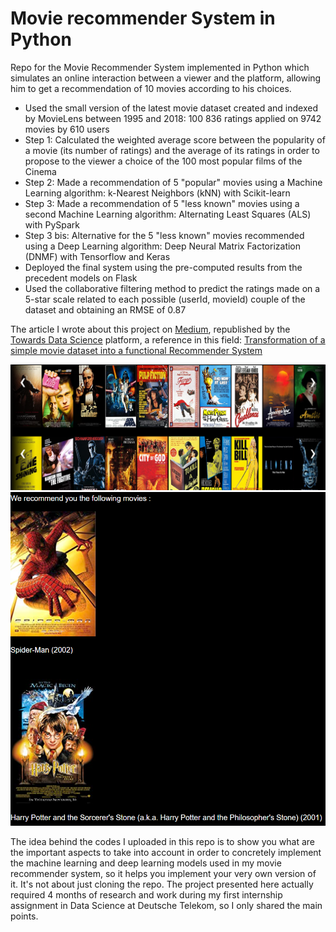 # Movie recommender System in Python
Repo for the Movie Recommender System implemented in Python which simulates an online interaction between a viewer and the platform, allowing him to get a recommendation of 10 movies according to his choices.

* Used the small version of the latest movie dataset created and indexed by MovieLens between 1995 and 2018: 100 836 ratings applied on 9742 movies by 610 users
* Step 1: Calculated the weighted average score between the popularity of a movie (its number of ratings) and the average of its ratings in order to propose to the viewer a choice of the 100 most popular films of the Cinema
* Step 2: Made a recommendation of 5 "popular" movies using a Machine Learning algorithm: k-Nearest Neighbors (kNN) with Scikit-learn
* Step 3: Made a recommendation of 5 "less known" movies using a second Machine Learning algorithm: Alternating Least Squares (ALS) with PySpark
* Step 3 bis: Alternative for the 5 "less known" movies recommended using a Deep Learning algorithm: Deep Neural Matrix Factorization (DNMF) with Tensorflow and Keras
* Deployed the final system using the pre-computed results from the precedent models on Flask
* Used the collaborative filtering method to predict the ratings made on a 5-star scale related to each possible (userId, movieId) couple of the dataset and obtaining an RMSE of 0.87

The article I wrote about this project on [Medium](https://amine-zaamoun.medium.com/), republished by the [Towards Data Science](https://towardsdatascience.com/) platform, a reference in this field: [Transformation of a simple movie dataset into a functional Recommender System](https://towardsdatascience.com/transformation-of-a-simple-movie-dataset-into-a-functional-recommender-system-89c2a5a668c)

![](https://github.com/Zaamine/Zaamine/blob/main/images/recommender_system-screenshot_1.PNG)
![](https://github.com/Zaamine/Zaamine/blob/main/images/recommender_system-screenshot_2.PNG)

The idea behind the codes I uploaded in this repo is to show you what are the important aspects to take into account in order to concretely implement the machine learning and deep learning models used in my movie recommender system, so it helps you implement your very own version of it. It's not about just cloning the repo. The project presented here actually required 4 months of research and work during my first internship assignment in Data Science at Deutsche Telekom, so I only shared the main points.
